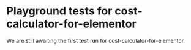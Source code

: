 # Playground tests for cost-calculator-for-elementor
We are still awaiting the first test run for cost-calculator-for-elementor.
